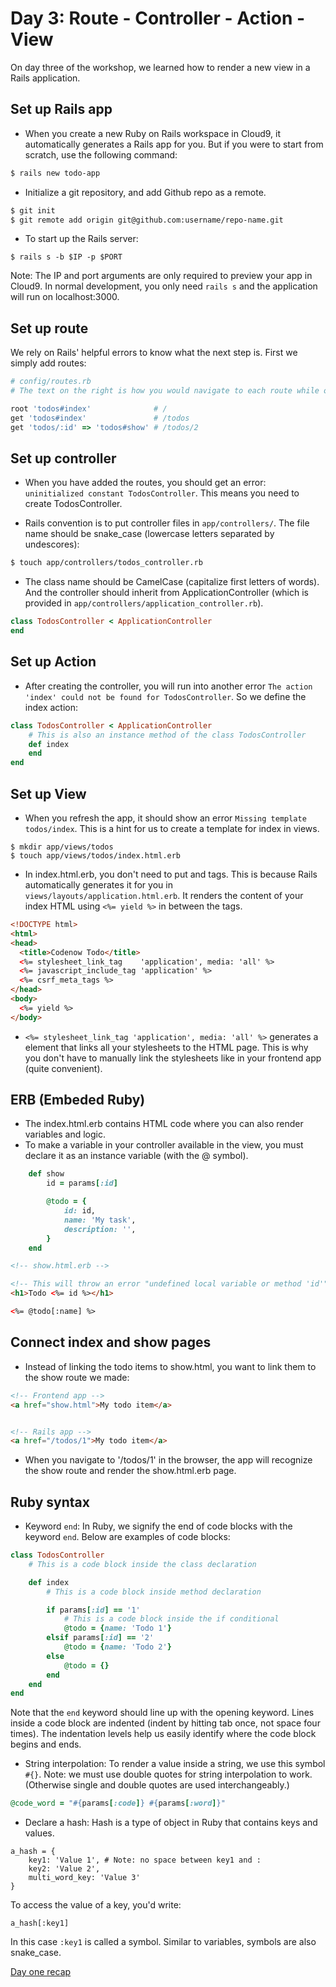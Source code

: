 # Day 3: Route - Controller - Action - View

On day three of the workshop, we learned how to render a new view in a Rails application.

## Set up Rails app
- When you create a new Ruby on Rails workspace in Cloud9, it automatically generates a Rails app for you. But if you were to start from scratch, use the following command:

```bash
$ rails new todo-app
```

- Initialize a git repository, and add Github repo as a remote.
```bash
$ git init
$ git remote add origin git@github.com:username/repo-name.git
```

- To start up the Rails server:
```
$ rails s -b $IP -p $PORT
```
Note: The IP and port arguments are only required to preview your app in Cloud9. In normal development, you only need `rails s` and the application will run on localhost:3000.

## Set up route
We rely on Rails' helpful errors to know what the next step is. First we simply add routes:

```ruby
# config/routes.rb
# The text on the right is how you would navigate to each route while opening your app in the browser

root 'todos#index'              # /
get 'todos#index'               # /todos
get 'todos/:id' => 'todos#show' # /todos/2
```

## Set up controller
- When you have added the routes, you should get an error: `uninitialized constant TodosController`. This means you need to create TodosController.

- Rails convention is to put controller files in `app/controllers/`. The file name should be snake_case (lowercase letters separated by undescores):
```bash
$ touch app/controllers/todos_controller.rb
```

- The class name should be CamelCase (capitalize first letters of words). And the controller should inherit from ApplicationController (which is provided in `app/controllers/application_controller.rb`).
```ruby
class TodosController < ApplicationController
end
```

## Set up Action
- After creating the controller, you will run into another error `The action 'index' could not be found for TodosController`. So we define the index action:
```ruby
class TodosController < ApplicationController
    # This is also an instance method of the class TodosController
    def index
    end
end
```

## Set up View
- When you refresh the app, it should show an error `Missing template todos/index`. This is a hint for us to create a template for index in views.
```
$ mkdir app/views/todos
$ touch app/views/todos/index.html.erb
```

- In index.html.erb, you don't need to put <html> and <head> tags. This is because Rails automatically generates it for you in `views/layouts/application.html.erb`. It renders the content of your index HTML using `<%= yield %>` in between the <body> tags.
```html
<!DOCTYPE html>
<html>
<head>
  <title>Codenow Todo</title>
  <%= stylesheet_link_tag    'application', media: 'all' %>
  <%= javascript_include_tag 'application' %>
  <%= csrf_meta_tags %>
</head>
<body>
  <%= yield %>
</body>
```
- `<%= stylesheet_link_tag 'application', media: 'all' %>` generates a <link> element that links all your stylesheets to the HTML page. This is why you don't have to manually link the stylesheets like in your frontend app (quite convenient).

## ERB (Embeded Ruby)
- The index.html.erb contains HTML code where you can also render variables and logic.
- To make a variable in your controller available in the view, you must declare it as an instance variable (with the @ symbol).

```ruby
    def show
        id = params[:id]

        @todo = {
            id: id,
            name: 'My task',
            description: '',
        }
    end
```

```html
<!-- show.html.erb -->

<!-- This will throw an error "undefined local variable or method 'id'" -->
<h1>Todo <%= id %></h1>

<%= @todo[:name] %>
```

## Connect index and show pages
- Instead of linking the todo items to show.html, you want to link them to the show route we made:

```html
<!-- Frontend app -->
<a href="show.html">My todo item</a>


<!-- Rails app -->
<a href="/todos/1">My todo item</a>
```
- When you navigate to '/todos/1' in the browser, the app will recognize the show route and render the show.html.erb page.

## Ruby syntax
- Keyword `end`: In Ruby, we signify the end of code blocks with the keyword `end`. Below are examples of code blocks:

```ruby
class TodosController
    # This is a code block inside the class declaration

    def index
        # This is a code block inside method declaration

        if params[:id] == '1'
            # This is a code block inside the if conditional
            @todo = {name: 'Todo 1'}
        elsif params[:id] == '2'
            @todo = {name: 'Todo 2'}
        else
            @todo = {}
        end
    end
end
```
Note that the `end` keyword should line up with the opening keyword. Lines inside a code block are indented (indent by hitting tab once, not space four times). The indentation levels help us easily identify where the code block begins and ends.

- String interpolation: To render a value inside a string, we use this symbol `#{}`. Note: we must use double quotes for string interpolation to work. (Otherwise single and double quotes are used interchangeably.)
```ruby
@code_word = "#{params[:code]} #{params[:word]}"
```

- Declare a hash: Hash is a type of object in Ruby that contains keys and values.
```
a_hash = {
    key1: 'Value 1', # Note: no space between key1 and :
    key2: 'Value 2',
    multi_word_key: 'Value 3'
}
```
To access the value of a key, you'd write:
```
a_hash[:key1]
```
In this case `:key1` is called a symbol. Similar to variables, symbols are also snake_case.

[Day one recap](https://github.com/myfashionhub/myfashionhub.github.io/blob/master/1-dayone.md)
